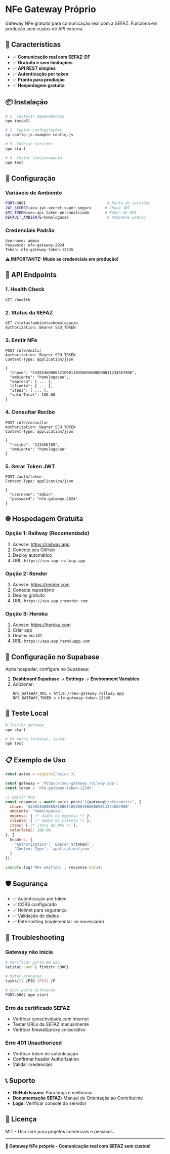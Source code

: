 # NFe Gateway Próprio

Gateway NFe gratuito para comunicação real com a SEFAZ. Funciona em produção sem custos de API externa.

## 🚀 Características

- ✅ **Comunicação real com SEFAZ-DF**
- ✅ **Gratuito e sem limitações**
- ✅ **API REST simples**
- ✅ **Autenticação por token**
- ✅ **Pronto para produção**
- ✅ **Hospedagem gratuita**

## 📦 Instalação

```bash
# 1. Instalar dependências
npm install

# 2. Copiar configurações
cp config.js.example config.js

# 3. Iniciar servidor
npm start

# 4. Testar funcionamento
npm test
```

## 🔧 Configuração

### Variáveis de Ambiente

```bash
PORT=3001                                    # Porta do servidor
JWT_SECRET=seu-jwt-secret-super-seguro      # Chave JWT
API_TOKEN=seu-api-token-personalizado       # Token de API
DEFAULT_AMBIENTE=homologacao                 # Ambiente padrão
```

### Credenciais Padrão

```
Username: admin
Password: nfe-gateway-2024
Token: nfe-gateway-token-12345
```

**⚠️ IMPORTANTE: Mude as credenciais em produção!**

## 📡 API Endpoints

### 1. Health Check
```http
GET /health
```

### 2. Status da SEFAZ
```http
GET /status?ambiente=homologacao
Authorization: Bearer SEU_TOKEN
```

### 3. Emitir NFe
```http
POST /nfe/emitir
Authorization: Bearer SEU_TOKEN
Content-Type: application/json

{
  "chave": "53202460886521000110550010000000011234567890",
  "ambiente": "homologacao",
  "empresa": { ... },
  "cliente": { ... },
  "itens": [ ... ],
  "valorTotal": 100.00
}
```

### 4. Consultar Recibo
```http
POST /nfe/consultar
Authorization: Bearer SEU_TOKEN
Content-Type: application/json

{
  "recibo": "123456789",
  "ambiente": "homologacao"
}
```

### 5. Gerar Token JWT
```http
POST /auth/token
Content-Type: application/json

{
  "username": "admin",
  "password": "nfe-gateway-2024"
}
```

## 🌐 Hospedagem Gratuita

### Opção 1: Railway (Recomendado)
1. Acesse: https://railway.app
2. Conecte seu GitHub
3. Deploy automático
4. URL: `https://seu-app.railway.app`

### Opção 2: Render
1. Acesse: https://render.com
2. Conecte repositório
3. Deploy gratuito
4. URL: `https://seu-app.onrender.com`

### Opção 3: Heroku
1. Acesse: https://heroku.com
2. Criar app
3. Deploy via Git
4. URL: `https://seu-app.herokuapp.com`

## 🔐 Configuração no Supabase

Após hospedar, configure no Supabase:

1. **Dashboard Supabase** → **Settings** → **Environment Variables**
2. Adicionar:
   ```
   NFE_GATEWAY_URL = https://seu-gateway.railway.app
   NFE_GATEWAY_TOKEN = nfe-gateway-token-12345
   ```

## 🧪 Teste Local

```bash
# Iniciar gateway
npm start

# Em outro terminal, testar
npm test
```

## 📋 Exemplo de Uso

```javascript
const axios = require('axios');

const gateway = 'https://seu-gateway.railway.app';
const token = 'nfe-gateway-token-12345';

// Emitir NFe
const response = await axios.post(`${gateway}/nfe/emitir`, {
  chave: '53202460886521000110550010000000011234567890',
  ambiente: 'homologacao',
  empresa: { /* dados da empresa */ },
  cliente: { /* dados do cliente */ },
  itens: [ /* itens da NFe */ ],
  valorTotal: 100.00
}, {
  headers: {
    'Authorization': `Bearer ${token}`,
    'Content-Type': 'application/json'
  }
});

console.log('NFe emitida:', response.data);
```

## 🛡️ Segurança

- ✅ Autenticação por token
- ✅ CORS configurado
- ✅ Helmet para segurança
- ✅ Validação de dados
- ✅ Rate limiting (implementar se necessário)

## 🐛 Troubleshooting

### Gateway não inicia
```bash
# Verificar porta em uso
netstat -ano | findstr :3001

# Matar processo
taskkill /PID [PID] /F

# Usar porta diferente
PORT=3002 npm start
```

### Erro de certificado SEFAZ
- Verificar conectividade com internet
- Testar URLs da SEFAZ manualmente
- Verificar firewall/proxy corporativo

### Erro 401 Unauthorized
- Verificar token de autenticação
- Confirmar header Authorization
- Validar credenciais

## 📞 Suporte

- **GitHub Issues:** Para bugs e melhorias
- **Documentação SEFAZ:** Manual de Orientação ao Contribuinte
- **Logs:** Verificar console do servidor

## 📄 Licença

MIT - Uso livre para projetos comerciais e pessoais.

---

**🎯 Gateway NFe próprio - Comunicação real com SEFAZ sem custos!** 